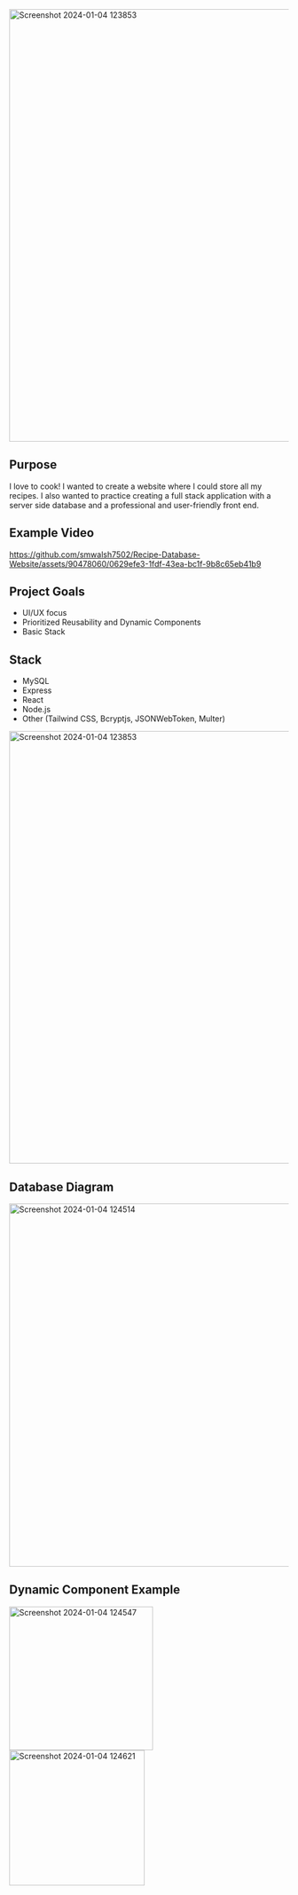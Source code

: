 <img width="780" alt="Screenshot 2024-01-04 123853" src="https://github.com/smwalsh7502/Recipe-Database-Website/assets/90478060/8870aee4-8293-4a2c-adf6-3b7b90e631df">

## Purpose
I love to cook! I wanted to create a website where I could store all my recipes. I also wanted to practice creating a full stack application with a server side database and a professional and user-friendly front end.

## Example Video
https://github.com/smwalsh7502/Recipe-Database-Website/assets/90478060/0629efe3-1fdf-43ea-bc1f-9b8c65eb41b9

## Project Goals
- UI/UX focus
- Prioritized Reusability and Dynamic Components
- Basic Stack

## Stack
- MySQL
- Express
- React
- Node.js
- Other (Tailwind CSS, Bcryptjs, JSONWebToken, Multer)

<img width="780" alt="Screenshot 2024-01-04 123853" src="https://github.com/smwalsh7502/Recipe-Database-Website/assets/90478060/e5116f1f-8b82-4b3f-9783-a83565b15221">

## Database Diagram
<img width="655" alt="Screenshot 2024-01-04 124514" src="https://github.com/smwalsh7502/Recipe-Database-Website/assets/90478060/a696e6a0-a455-41df-b8b3-f7a7b8f830e4">

## Dynamic Component Example
<img width="259" alt="Screenshot 2024-01-04 124547" src="https://github.com/smwalsh7502/Recipe-Database-Website/assets/90478060/794058b5-33e8-49ba-8aff-2aa3949d1b3b">
<img width="244" alt="Screenshot 2024-01-04 124621" src="https://github.com/smwalsh7502/Recipe-Database-Website/assets/90478060/de70b6db-33d8-4bad-aed0-3a3dddddf941">






